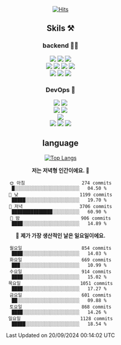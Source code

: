 <div align="center">

[![Hits](https://hits.seeyoufarm.com/api/count/incr/badge.svg?url=https%3A%2F%2Fgithub.com%2Fzxcv9203%2Fhit-counter&count_bg=%23FF7272&title_bg=%23324C2E&icon=codeigniter.svg&icon_color=%23DD5B5B&title=%EB%B0%A9%EB%AC%B8%EC%9E%90&edge_flat=false)](https://hits.seeyoufarm.com)
  
## Skils ⚒️

### backend 🧑‍💻
  
<img src="https://img.shields.io/badge/Java-FF6600?style=flat-square&logo=buymeacoffee&logoColor=white"/>
<img src="https://img.shields.io/badge/Go-0099FF?style=flat-square&logo=go&logoColor=white"/>
<img src="https://img.shields.io/badge/Kotlin-7F52FF?style=flat-square&logo=kotlin&logoColor=white"/>
  
  
<br />
  
<img src="https://img.shields.io/badge/Spring-339933?style=flat-square&logo=Spring&logoColor=white"/>
<img src="https://img.shields.io/badge/Spring Boot-339933?style=flat-square&logo=Spring Boot&logoColor=white"/>
<img src="https://img.shields.io/badge/Spring Security-339933?style=flat-square&logo=Spring Security&logoColor=white"/>
  
<img src="https://img.shields.io/badge/Spring Data JPA-339933?style=flat-square&logo=Hibernate&logoColor=white"/>

<br />
  
  <img src="https://img.shields.io/badge/mysql-0099FF?style=flat-square&logo=mysql&logoColor=white"/>
  <img src="https://img.shields.io/badge/mariadb-0099FF?style=flat-square&logo=mariadb&logoColor=white"/>
  <img src="https://img.shields.io/badge/mongoDB-47A248?style=flat-square&logo=mongodb&logoColor=white"/>
  
  
### DevOps 🚀
  
  <img src="https://img.shields.io/badge/docker-2496ED?style=flat-square&logo=docker&logoColor=white"/>
  <img src="https://img.shields.io/badge/kubernetes-326CE5?style=flat-square&logo=kubernetes&logoColor=white"/>
  
  <br />
  
  <img src="https://img.shields.io/badge/Github Actions-2088FF?style=flat-square&logo=githubactions&logoColor=white"/>
  <img src="https://img.shields.io/badge/Jenkins-D24939?style=flat-square&logo=jenkins&logoColor=white"/>
  
  
  <br />
  <img src="https://img.shields.io/badge/terraform-7B42BC?style=flat-square&logo=terraform&logoColor=white"/>
  
  <br />
  <img src="https://img.shields.io/badge/Amazon AWS-232F3E?style=flat-square&logo=Amazon AWS&logoColor=white"/>

  <img src="https://img.shields.io/badge/GCP-4285F4?style=flat-square&logo=googlecloud&logoColor=white"/>
  <img src="https://img.shields.io/badge/NCP-03C75A?style=flat-square&logo=naver&logoColor=white"/>
  
  
## language

[![Top Langs](https://github-readme-stats.vercel.app/api/top-langs/?username=zxcv9203&hide=html&exclude_repo=zxcv9203.github.io,golB&theme=grate-gatsby)](https://github.com/zxcv9203/github-readme-stats)
  
<!--START_SECTION:waka-->
**저는 저녁형 인간이에요. 🦉** 

```text
🌞 아침                     274 commits         █░░░░░░░░░░░░░░░░░░░░░░░░   04.50 % 
🌆 낮　                     1199 commits        █████░░░░░░░░░░░░░░░░░░░░   19.70 % 
🌃 저녁                     3706 commits        ███████████████░░░░░░░░░░   60.90 % 
🌙 밤　                     906 commits         ████░░░░░░░░░░░░░░░░░░░░░   14.89 % 
```
📅 **제가 가장 생산적인 날은 일요일이에요.** 

```text
월요일                      854 commits         ████░░░░░░░░░░░░░░░░░░░░░   14.03 % 
화요일                      669 commits         ███░░░░░░░░░░░░░░░░░░░░░░   10.99 % 
수요일                      914 commits         ████░░░░░░░░░░░░░░░░░░░░░   15.02 % 
목요일                      1051 commits        ████░░░░░░░░░░░░░░░░░░░░░   17.27 % 
금요일                      601 commits         ██░░░░░░░░░░░░░░░░░░░░░░░   09.88 % 
토요일                      868 commits         ████░░░░░░░░░░░░░░░░░░░░░   14.26 % 
일요일                      1128 commits        █████░░░░░░░░░░░░░░░░░░░░   18.54 % 
```



 Last Updated on 20/09/2024 00:14:02 UTC
<!--END_SECTION:waka-->
  
</div>


